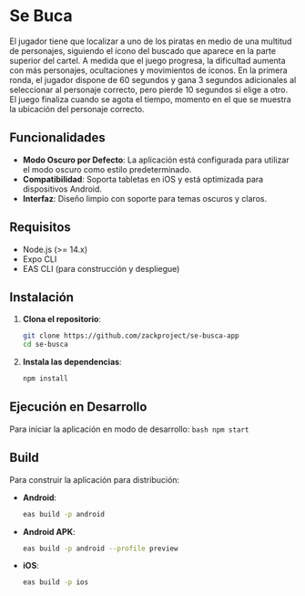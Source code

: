 # Se Buca

El jugador tiene que localizar a uno de los piratas en medio de una multitud de personajes, siguiendo el ícono del buscado que aparece en la parte superior del cartel. A medida que el juego progresa, la dificultad aumenta con más personajes, ocultaciones y movimientos de íconos. En la primera ronda, el jugador dispone de 60 segundos y gana 3 segundos adicionales al seleccionar al personaje correcto, pero pierde 10 segundos si elige a otro. El juego finaliza cuando se agota el tiempo, momento en el que se muestra la ubicación del personaje correcto.

## Funcionalidades

- **Modo Oscuro por Defecto**: La aplicación está configurada para utilizar el modo oscuro como estilo predeterminado.
- **Compatibilidad**: Soporta tabletas en iOS y está optimizada para dispositivos Android.
- **Interfaz**: Diseño limpio con soporte para temas oscuros y claros.

## Requisitos

- Node.js (>= 14.x)
- Expo CLI
- EAS CLI (para construcción y despliegue)

## Instalación

1. **Clona el repositorio**:
    ```bash
    git clone https://github.com/zackproject/se-busca-app
    cd se-busca
    ```

2. **Instala las dependencias**:
    ```bash
    npm install
    ```

## Ejecución en Desarrollo

Para iniciar la aplicación en modo de desarrollo:
    ```bash
    npm start 
    ```

## Build

Para construir la aplicación para distribución:


- **Android**:
    ```bash
    eas build -p android
    ```

- **Android APK**:
    ```bash
   eas build -p android --profile preview
    ```

- **iOS**:
    ```bash
    eas build -p ios
    ```
